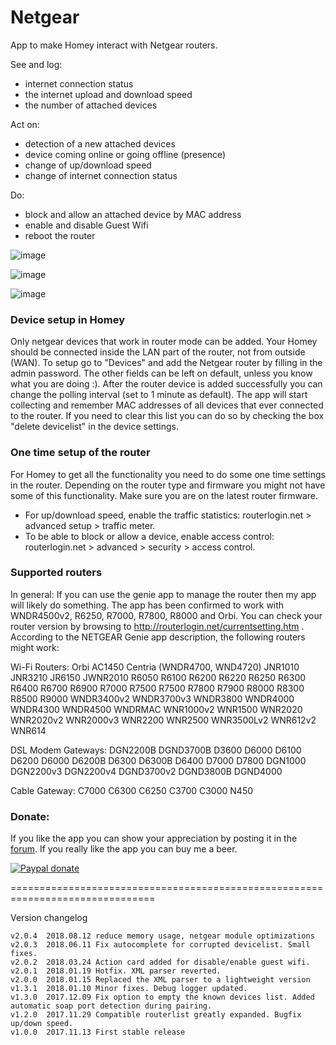 # Netgear #

App to make Homey interact with Netgear routers.

See and log:
* internet connection status
* the internet upload and download speed
* the number of attached devices

Act on:
* detection of a new attached devices
* device coming online or going offline (presence)
* change of up/download speed
* change of internet connection status

Do:
* block and allow an attached device by MAC address
* enable and disable Guest Wifi
* reboot the router

![image][mobile-card-image]

![image][flow-cards-image]

![image][insights-image]

### Device setup in Homey ###
Only netgear devices that work in router mode can be added. Your Homey should be connected inside the LAN part of the router, not from outside (WAN). To setup go to "Devices" and add the Netgear router by filling in the admin password. The other fields can be left on default, unless you know what you are doing :). After the router device is added successfully you can change the polling interval (set to 1 minute as default). The app will start collecting and remember MAC addresses of all devices that ever connected to the router. If you need to clear this list you can do so by checking the box "delete devicelist" in the device settings.

### One time setup of the router ###
For Homey to get all the functionality you need to do some one time settings in the router. Depending on the router type and firmware you might not have some of this functionality. Make sure you are on the latest router firmware.
- For up/download speed, enable the traffic statistics: routerlogin.net > advanced setup > traffic meter.
- To be able to block or allow a device, enable access control: routerlogin.net > advanced > security > access control.

### Supported routers ###
In general: If you can use the genie app to manage the router then my app will likely do something. The app has been confirmed to work with WNDR4500v2, R6250, R7000, R7800, R8000 and Orbi.
You can check your router version by browsing to http://routerlogin.net/currentsetting.htm . According to the NETGEAR Genie app description, the following routers might work:

Wi-Fi Routers: Orbi AC1450 Centria (WNDR4700, WND4720) JNR1010 JNR3210 JR6150 JWNR2010 R6050 R6100 R6200 R6220 R6250 R6300 R6400 R6700 R6900 R7000 R7500 R7500 R7800 R7900 R8000 R8300 R8500 R9000 WNDR3400v2 WNDR3700v3 WNDR3800 WNDR4000 WNDR4300 WNDR4500 WNDRMAC WNR1000v2 WNR1500 WNR2020 WNR2020v2 WNR2000v3 WNR2200 WNR2500 WNR3500Lv2 WNR612v2 WNR614

DSL Modem Gateways: DGN2200B DGND3700B D3600 D6000 D6100 D6200 D6000 D6200B D6300 D6300B D6400 D7000 D7800 DGN1000 DGN2200v3 DGN2200v4 DGND3700v2 DGND3800B DGND4000

Cable Gateway: C7000 C6300 C6250 C3700 C3000 N450

### Donate: ###
If you like the app you can show your appreciation by posting it in the [forum].
If you really like the app you can buy me a beer.

[![Paypal donate][pp-donate-image]][pp-donate-link]

===============================================================================

Version changelog

```
v2.0.4	2018.08.12 reduce memory usage, netgear module optimizations
v2.0.3	2018.06.11 Fix autocomplete for corrupted devicelist. Small fixes.
v2.0.2	2018.03.24 Action card added for disable/enable guest wifi.
v2.0.1	2018.01.19 Hotfix. XML parser reverted.
v2.0.0	2018.01.15 Replaced the XML parser to a lightweight version
v1.3.1	2018.01.10 Minor fixes. Debug logger updated.
v1.3.0	2017.12.09 Fix option to empty the known devices list. Added automatic soap port detection during pairing.
v1.2.0	2017.11.29 Compatible routerlist greatly expanded. Bugfix up/down speed.
v1.0.0	2017.11.13 First stable release

```
[forum]: https://forum.athom.com/discussion/3532
[pp-donate-link]: https://www.paypal.com/cgi-bin/webscr?cmd=_s-xclick&hosted_button_id=VB7VKG5Y28M6N
[pp-donate-image]: https://www.paypalobjects.com/en_US/i/btn/btn_donate_SM.gif
[mobile-card-image]: https://forum.athom.com/uploads/editor/uy/8gbc8icfg8aj.png
[flow-cards-image]: https://forum.athom.com/uploads/editor/bk/d0ckmek9ok0r.png
[insights-image]: https://forum.athom.com/uploads/editor/qj/l7hpjcacn1qf.png
